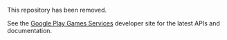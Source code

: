 This repository has been removed.

See the [Google Play Games Services](https://developers.google.com/games/services/) developer site for the latest APIs and documentation.